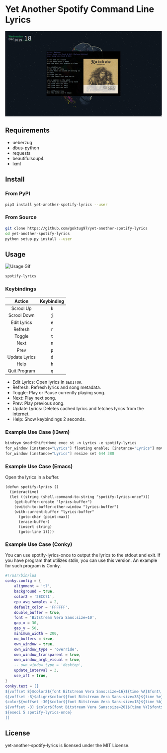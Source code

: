 Yet Another Spotify Command Line Lyrics
==========================================

![Lyrics-Screenshot](https://raw.githubusercontent.com/goktug97/yet-another-spotify-lyrics/master/screenshot.jpg)

## Requirements
* ueberzug
* dbus-python
* requests
* beautifulsoup4
* lxml

## Install

### From PyPI
```bash
pip3 install yet-another-spotify-lyrics --user
```

### From Source
```bash
git clone https://github.com/goktug97/yet-another-spotify-lyrics
cd yet-another-spotify-lyrics
python setup.py install --user
```

## Usage
![Usage Gif](https://raw.githubusercontent.com/goktug97/yet-another-spotify-lyrics/master/usage.gif)

``` bash
spotify-lyrics
```

### Keybindings

| Action        | Keybinding   |
|:-------------:|:------------:|
| Scrool Up     | <kbd>k</kbd> |
| Scrool Down   | <kbd>j</kbd> |
| Edit Lyrics   | <kbd>e</kbd> |
| Refresh       | <kbd>r</kbd> |
| Toggle        | <kbd>t</kbd> |
| Next          | <kbd>n</kbd> |
| Prev          | <kbd>p</kbd> |
| Update Lyrics | <kbd>d</kbd> |
| Help          | <kbd>h</kbd> |
| Quit Program  | <kbd>q</kbd> |

- Edit Lyrics: Open lyrics in `$EDITOR`.
- Refresh: Refresh lyrics and song metadata.
- Toggle: Play or Pause currently playing song.
- Next: Play next song.
- Prev: Play previous song.
- Update Lyrics: Deletes cached lyrics and fetches lyrics from the internet. 
- Help: Show keybindings 2 seconds.

### Example Use Case (i3wm)
```i3
bindsym $mod+Shift+Home exec st -n Lyrics -e spotify-lyrics
for_window [instance="Lyrics"] floating enable; [instance="Lyrics"] move position center
for_window [instance="Lyrics"] resize set 644 388
```

### Example Use Case (Emacs)
Open the lyrics in a buffer.

``` emacs-lisp
(defun spotify-lyrics ()
  (interactive)
  (let ((string (shell-command-to-string "spotify-lyrics-once")))
    (get-buffer-create "lyrics-buffer")
    (switch-to-buffer-other-window "lyrics-buffer")
    (with-current-buffer "lyrics-buffer"
      (goto-char (point-max))
      (erase-buffer)
      (insert string)
      (goto-line 1))))
```

### Example Use Case (Conky)
You can use spotify-lyrics-once to output the lyrics to the stdout and exit.
If you have program that utilizes stdin, you can use this version.
An example for such program is Conky.

``` lua
#!/usr/bin/lua
conky.config = {
	alignment = 'tl',
	background = true,
	color2 = '2ECC71',
	cpu_avg_samples = 2,
	default_color = 'FFFFFF',
	double_buffer = true,
	font = 'Bitstream Vera Sans:size=10',
	gap_x = 30,
	gap_y = 50,
	minimum_width = 200,
	no_buffers = true,
	own_window = true,
	own_window_type = 'override',
	own_window_transparent = true,
	own_window_argb_visual = true,
	-- own_window_type = 'desktop',
	update_interval = 3,
	use_xft = true,
}
conky.text = [[
${voffset 8}$color2${font Bitstream Vera Sans:size=16}${time %A}$font\
${voffset -8}$alignr$color${font Bitstream Vera Sans:size=38}${time %e}$font
$color${voffset -30}$color${font Bitstream Vera Sans:size=18}${time %b}$font\
${voffset -3} $color${font Bitstream Vera Sans:size=20}${time %Y}$font$color2$hr
${execi 5 spotify-lyrics-once}
]]
```

## License
yet-another-spotify-lyrics is licensed under the MIT License.

